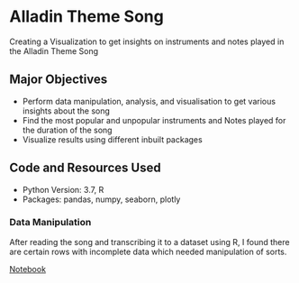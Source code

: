# Alladin Theme Song

Creating a Visualization to get insights on instruments and notes played in the Alladin Theme Song

## Major Objectives

- Perform data manipulation, analysis, and visualisation to get various insights about the song
- Find the most popular and unpopular instruments and Notes played for the duration of the song
- Visualize results using different inbuilt packages

## Code and Resources Used

- Python Version: 3.7, R
- Packages: pandas, numpy, seaborn, plotly


### Data Manipulation

After reading the song and transcribing it to a dataset using R, I found there are certain rows with incomplete data which needed manipulation of sorts.

[Notebook](https://github.com/lagom-QB/Alladin-Theme-Song/blob/main/notebook/app_music.ipynb)
